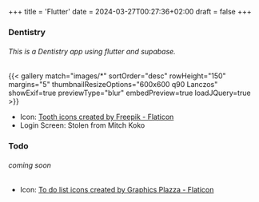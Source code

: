 +++
title = 'Flutter'
date = 2024-03-27T00:27:36+02:00
draft = false
+++

### Dentistry

###### This is a Dentistry app using flutter and supabase.

{{< gallery match="images/*" sortOrder="desc" rowHeight="150" margins="5" thumbnailResizeOptions="600x600 q90 Lanczos" showExif=true previewType="blur" embedPreview=true loadJQuery=true >}}

- Icon: [Tooth icons created by Freepik - Flaticon](https://www.flaticon.com/free-icons/tooth)
- Login Screen: Stolen from Mitch Koko

### Todo

###### coming soon

- Icon: [To do list icons created by Graphics Plazza - Flaticon](https://www.flaticon.com/free-icons/to-do-list)
